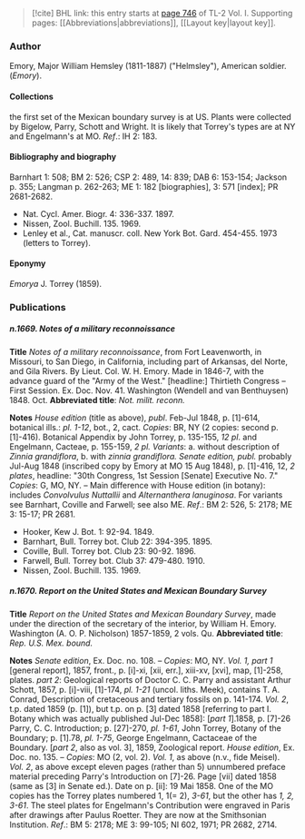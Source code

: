 > [!cite] BHL link: this entry starts at [page 746](https://www.biodiversitylibrary.org/item/103414#page/794/mode/1up) of TL-2 Vol. I.
> Supporting pages: [[Abbreviations|abbreviations]], [[Layout key|layout key]].

### Author

Emory, Major William Hemsley (1811-1887) ("Helmsley"), American soldier. (*Emory*).

#### Collections

the first set of the Mexican boundary survey is at US. Plants were collected by Bigelow, Parry, Schott and Wright. It is likely that Torrey's types are at NY and Engelmann's at MO.
*Ref*.: IH 2: 183.

#### Bibliography and biography

Barnhart 1: 508; BM 2: 526; CSP 2: 489, 14: 839; DAB 6: 153-154; Jackson p. 355; Langman p. 262-263; ME 1: 182 \[biographies\], 3: 571 \[index\]; PR 2681-2682.
- Nat. Cycl. Amer. Biogr. 4: 336-337. 1897.
- Nissen, Zool. Buchill. 135. 1969.
- Lenley et al., Cat. manuscr. coll. New York Bot. Gard. 454-455. 1973 (letters to Torrey).

#### Eponymy

*Emorya* J. Torrey (1859).

### Publications

##### n.1669. Notes of a military reconnoissance

**Title**
*Notes of a military reconnoissance*, from Fort Leavenworth, in Missouri, to San Diego, in California, including part of Arkansas, del Norte, and Gila Rivers. By Lieut. Col. W. H. Emory. Made in 1846-7, with the advance guard of the "Army of the West." \[headline:\] Thirtieth Congress – First Session. Ex. Doc. Nov. 41. Washington (Wendell and van Benthuysen) 1848. Oct.
**Abbreviated title**: *Not. milit. reconn.*

**Notes**
*House edition* (title as above), *publ*. Feb-Jul 1848, p. \[1\]-614, botanical ills.: *pl. 1-12*, bot., 2, cact. *Copies*: BR, NY (2 copies: second p. \[1\]-416).
Botanical Appendix by John Torrey, p. 135-155, *12 pl*. and Engelmann, Cacteae, p. 155-159, *2 pl.
Variants*: a. without description of *Zinnia grandiflora*, b. with *zinnia grandiflora.
Senate edition, publ.* probably Jul-Aug 1848 (inscribed copy by Emory at MO 15 Aug 1848), p. \[1\]-416, 12, *2 plates*, headline: "30th Congress, 1st Session \[Senate\] Executive No. 7." *Copies*: G, MO, NY. – Main difference with House edition (in botany): includes *Convolvulus Nuttallii* and *Alternanthera lanuginosa*. For variants see Barnhart, Coville and Farwell; see also ME.
*Ref*.: BM 2: 526, 5: 2178; ME 3: 15-17; PR 2681.
- Hooker, Kew J. Bot. 1: 92-94. 1849.
- Barnhart, Bull. Torrey bot. Club 22: 394-395. 1895.
- Coville, Bull. Torrey bot. Club 23: 90-92. 1896.
- Farwell, Bull. Torrey bot. Club 37: 479-480. 1910.
- Nissen, Zool. Buchill. 135. 1969.

##### n.1670. Report on the United States and Mexican Boundary Survey

**Title**
*Report on the United States and Mexican Boundary Survey*, made under the direction of the secretary of the interior, by William H. Emory. Washington (A. O. P. Nicholson) 1857-1859, 2 vols. Qu.
**Abbreviated title**: *Rep. U.S. Mex. bound.*

**Notes**
*Senate edition*, Ex. Doc. no. 108. – *Copies*: MO, NY.
*Vol. 1, part 1* \[general report\], 1857, front., p. \[i\]-xi, \[xii, err.\], xiii-xv, \[xvi\], map, \[1\]-258, plates.
*part 2*: Geological reports of Doctor C. C. Parry and assistant Arthur Schott, 1857, p. \[i\]-viii, \[1\]-174, *pl. 1-21* (uncol. liths. Meek), contains T. A. Conrad, Description of cretaceous and tertiary fossils on p. 141-174.
*Vol. 2*, t.p. dated 1859 (p. \[1\]), but t.p. on p. \[3\] dated 1858 \[referring to part I. Botany which was actually published Jul-Dec 1858\]:
\[*part 1*\].1858, p. \[7\]-26 Parry, C. C. Introduction; p. \[27\]-270, *pl. 1-61*, John Torrey, Botany of the Boundary; p. \[1\].78, *pl. 1-75*, George Engelmann, Cactaceae of the Boundary.
\[*part 2*, also as vol. 3\], 1859, Zoological report.
*House edition*, Ex. Doc. no. 135. – *Copies*: MO (2, vol. 2).
*Vol. 1*, as above (n.v., fide Meisel).
*Vol. 2*, as above except eleven pages (rather than 5) unnumbered preface material preceding Parry's Introduction on \[7\]-26. Page \[vii\] dated 1858 (same as \[3\] in Senate ed.). Date on p. \[ii\]: 19 Mai 1858. One of the MO copies has the Torrey plates numbered 1, 1(= 2), *3-61*, but the other has *1, 2, 3-61*.
The steel plates for Engelmann's Contribution were engraved in Paris after drawings after Paulus Roetter. They are now at the Smithsonian Institution.
*Ref*.: BM 5: 2178; ME 3: 99-105; NI 602, 1971; PR 2682, 2714.

